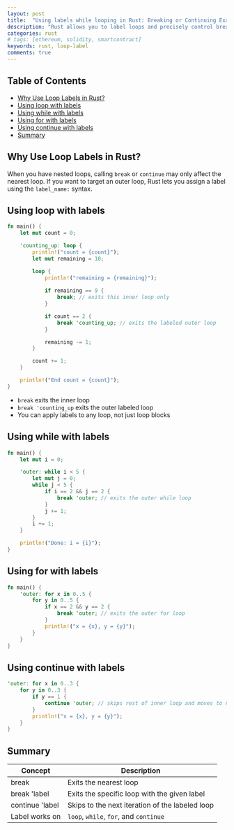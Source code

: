 ```yaml
---
layout: post
title:  "Using labels while looping in Rust: Breaking or Continuing Exactly Where You Mean To"
description: "Rust allows you to label loops and precisely control break and continue flow — even across nested loop, while, and for blocks. Learn how to avoid confusion in complex loop structures with simple, powerful labels."
categories: rust
# tags: [ethereum, solidity, smartcontract]
keywords: rust, loop-label
comments: true
---
```


## Table of Contents

- [Why Use Loop Labels in Rust?](#why-use-loop-labels-in-rust)
- [Using loop with labels](#using-loop-with-labels)
- [Using while with labels](#using-while-with-labels)
- [Using for with labels](#using-for-with-labels)
- [Using continue with labels](#using-continue-with-labels)
- [Summary](#summary)

## Why Use Loop Labels in Rust?

When you have nested loops, calling `break` or `continue` may only affect the nearest loop.
If you want to target an outer loop, Rust lets you assign a label using the `label_name:` syntax.

## Using loop with labels

```rust
fn main() {
    let mut count = 0;

    'counting_up: loop {
        println!("count = {count}");
        let mut remaining = 10;

        loop {
            println!("remaining = {remaining}");
            
            if remaining == 9 {
                break; // exits this inner loop only
            }

            if count == 2 {
                break 'counting_up; // exits the labeled outer loop
            }

            remaining -= 1;
        }

        count += 1;
    }

    println!("End count = {count}");
}
```

- `break` exits the inner loop
- `break 'counting_up` exits the outer labeled loop
- You can apply labels to any loop, not just loop blocks

## Using while with labels

```rust
fn main() {
    let mut i = 0;

    'outer: while i < 5 {
        let mut j = 0;
        while j < 5 {
            if i == 2 && j == 2 {
                break 'outer; // exits the outer while loop
            }
            j += 1;
        }
        i += 1;
    }

    println!("Done: i = {i}");
}
```

## Using for with labels

```rust
fn main() {
    'outer: for x in 0..5 {
        for y in 0..5 {
            if x == 2 && y == 2 {
                break 'outer; // exits the outer for loop
            }
            println!("x = {x}, y = {y}");
        }
    }
}
```

## Using continue with labels

```rust
'outer: for x in 0..3 {
    for y in 0..3 {
        if y == 1 {
            continue 'outer; // skips rest of inner loop and moves to next outer iteration
        }
        println!("x = {x}, y = {y}");
    }
}
```

## Summary

| Concept | Description |
| --- | --- |
| break | Exits the nearest loop |
| break 'label | Exits the specific loop with the given label |
| continue 'label | Skips to the next iteration of the labeled loop |
| Label works on | `loop`, `while`, `for`, and `continue` |

